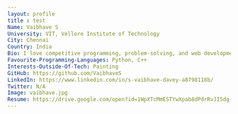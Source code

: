 ```yaml
---
layout: profile
title : test
Name: Vaibhave S
University: VIT, Vellore Institute of Technology
City: Chennai
Country: India
Bio: I love competitive programming, problem-solving, and web development!
Favourite-Programming-Languages: Python, C++
Interests-Outside-Of-Tech: Painting
GitHub: https://github.com/VaibhaveS
LinkedIn: https://www.linkedin.com/in/s-vaibhave-davey-a8798118b/
Twitter: N/A
Image: vaibhave.jpg
Resume: https://drive.google.com/open?id=1WpXTcMmESTYwXpab8dPdrRvJI5dg-LsB
---
```

